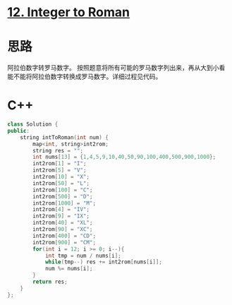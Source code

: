 # [12. Integer to Roman](https://leetcode.com/problems/integer-to-roman/)
# 思路
阿拉伯数字转罗马数字。
按照题意将所有可能的罗马数字列出来，再从大到小看能不能将阿拉伯数字转换成罗马数字。详细过程见代码。

# C++
``` C++
class Solution {
public:
    string intToRoman(int num) {
        map<int, string>int2rom;
        string res = "";
        int nums[13] = {1,4,5,9,10,40,50,90,100,400,500,900,1000};
        int2rom[1] = "I";
        int2rom[5] = "V";
        int2rom[10] = "X";
        int2rom[50] = "L";
        int2rom[100] = "C";
        int2rom[500] = "D";
        int2rom[1000] = "M";
        int2rom[4] = "IV";
        int2rom[9] = "IX";
        int2rom[40] = "XL";
        int2rom[90] = "XC";
        int2rom[400] = "CD";
        int2rom[900] = "CM";
        for(int i = 12; i >= 0; i--){
            int tmp = num / nums[i];
            while(tmp--) res += int2rom[nums[i]];
            num %= nums[i];
        }
        return res;
    }
};
```
